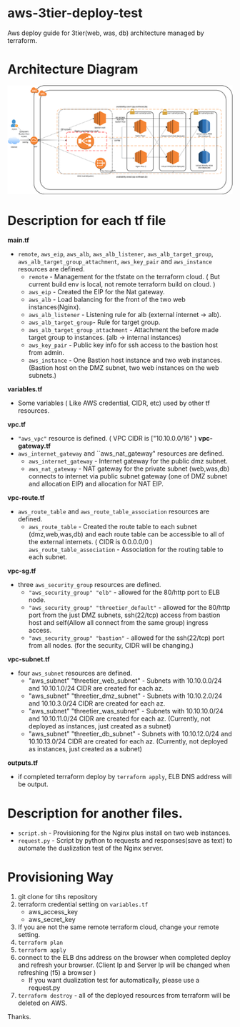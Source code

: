 # aws-3tier-deploy-test
Aws deploy guide for 3tier(web, was, db) architecture managed by terraform.

# Architecture Diagram
![Diagram](aws_diagram.png?raw=true "3tier Architecture Diagram")

# Description for each tf file
__main.tf__
* ``remote``, ``aws_eip``, ``aws_alb``, ``aws_alb_listener``, ``aws_alb_target_group``, ``aws_alb_target_group_attachment``, ``aws_key_pair`` and ``aws_instance`` resources are defined.
  * ``remote`` - Management for the tfstate on the terraform cloud. ( But current build env is local, not remote terraform build on cloud. )
  * ``aws_eip`` - Created the EIP for the Nat gateway.
  * ``aws_alb`` - Load balancing for the front of the two web instances(Nginx).
  * ``aws_alb_listener`` - Listening rule for alb (external internet -> alb). 
  * ``aws_alb_target_group``- Rule for target group.
  * ``aws_alb_target_group_attachment`` - Attachment the before made target group to instances. (alb -> internal instances)
  * ``aws_key_pair`` - Public key info for ssh access to the bastion host from admin.
  * ``aws_instance`` - One Bastion host instance and two web instances. (Bastion host on the DMZ subnet, two web instances on the web subnets.)

__variables.tf__
* Some variables ( Like AWS credential, CIDR,  etc) used by other tf resources.

__vpc.tf__
* ``"aws_vpc"`` resource is defined. ( VPC CIDR is ["10.10.0.0/16" )
__vpc-gateway.tf__
* ``aws_internet_gateway`` and ``aws_nat_gateway" resources are defined.
  * ``aws_internet_gateway`` - Internet gateway for the public dmz subnet.
  * ``aws_nat_gateway`` - NAT gateway for the private subnet (web,was,db) connects to internet via public subnet gateway (one of DMZ subnet and allocation EIP) and allocation for NAT EIP.

__vpc-route.tf__
* ``aws_route_table`` and ``aws_route_table_association`` resources are defined.
  * ``aws_route_table`` - Created the route table to each subnet (dmz,web,was,db) and each route table can be accessible to all of the external internets. ( CIDR is 0.0.0.0/0 )
``aws_route_table_association`` - Association for the routing table to each subnet.

__vpc-sg.tf__
* three ``aws_security_group`` resources are defined.
  * ``"aws_security_group" "elb"`` - allowed for the 80/http port to ELB node.
  * ``"aws_security_group" "threetier_default"`` - allowed for the 80/http port from the just DMZ subnets, ssh(22/tcp) access from bastion host and self(Allow all connect from the same group) ingress access.
  * ``"aws_security_group" "bastion"`` - allowed for the ssh(22/tcp) port from all nodes. (for the security, CIDR will be changing.)

__vpc-subnet.tf__
* four ``aws_subnet`` resources are defined.
  * "aws_subnet" "threetier_web_subnet" - Subnets with 10.10.0.0/24 and 10.10.1.0/24 CIDR are created for each az.
  * "aws_subnet" "threetier_dmz_subnet" - Subnets with 10.10.2.0/24 and 10.10.3.0/24 CIDR are created for each az.
  * "aws_subnet" "threetier_was_subnet" - Subnets with 10.10.10.0/24 and 10.10.11.0/24 CIDR are created for each az. (Currently, not deployed as instances, just created as a subnet)
  * "aws_subnet" "threetier_db_subnet" - Subnets with 10.10.12.0/24 and 10.10.13.0/24 CIDR are created for each az. (Currently, not deployed as instances, just created as a subnet)

__outputs.tf__
* if completed terraform deploy by ``terraform apply``, ELB DNS address will be output.

# Description for another files.
* ``script.sh`` - Provisioning for the Nginx plus install on two web instances.
* ``request.py`` - Script by python to requests and responses(save as text) to automate the dualization test of the Nginx server.

# Provisioning Way
1. git clone for tihs repository
2. terraform credential setting on ``variables.tf``
   * aws_access_key
   * aws_secret_key
3. If you are not the same remote terraform cloud, change your remote setting.
4. ``terraform plan``
5. ``terraform apply``
6. connect to the ELB dns address on the browser when completed deploy and refresh your browser. (Client Ip and Server Ip will be changed when refreshing (f5) a browser )
   * If you want dualization test for automatically, please use a request.py
7. ``terraform destroy`` - all of the deployed resources from terraform will be deleted on AWS.

Thanks.


